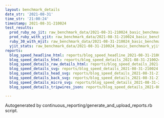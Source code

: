 ```yaml
---
layout: benchmark_details
date_str: '2021-08-31'
time_str: '21:00:24'
timestamp: 2021-08-31-210024
test_results:
  prod_ruby_no_jit: raw_benchmark_data/2021-08-31-210024_basic_benchmark_prod_ruby_no_jit.json
  prod_ruby_with_yjit: raw_benchmark_data/2021-08-31-210024_basic_benchmark_prod_ruby_with_yjit.json
  ruby_30_with_mjit: raw_benchmark_data/2021-08-31-210024_basic_benchmark_ruby_30_with_mjit.json
  yjit_stats: raw_benchmark_data/2021-08-31-210024_basic_benchmark_yjit_stats.json
reports:
  blog_speed_headline_html: reports/blog_speed_headline_2021-08-31-210024.html
  blog_speed_details_html: reports/blog_speed_details_2021-08-31-210024.html
  blog_speed_details_raw_details_html: reports/blog_speed_details_2021-08-31-210024.raw_details.html
  blog_speed_details_svg: reports/blog_speed_details_2021-08-31-210024.svg
  blog_speed_details_head_svg: reports/blog_speed_details_2021-08-31-210024.head.svg
  blog_speed_details_back_svg: reports/blog_speed_details_2021-08-31-210024.back.svg
  blog_speed_details_micro_svg: reports/blog_speed_details_2021-08-31-210024.micro.svg
  blog_speed_details_tripwires_json: reports/blog_speed_details_2021-08-31-210024.tripwires.json

---
```

Autogenerated by continuous_reporting/generate_and_upload_reports.rb script.
